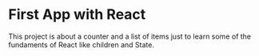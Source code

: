 # First App with React

This project is about a counter and a list of items just to learn some of the fundaments of React like children and State.